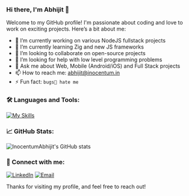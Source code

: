 ### Hi there, I'm Abhijit 👋

<!--
**InocentumAbhijit/InocentumAbhijit** is a ✨ _special_ ✨ repository because its `README.md` (this file) appears on your GitHub profile.
-->

Welcome to my GitHub profile! I'm passionate about coding and love to work on exciting projects. Here’s a bit about me:

- 🔭 I’m currently working on various NodeJS fullstack projects
- 🌱 I’m currently learning Zig and new JS frameworks
- 👯 I’m looking to collaborate on open-source projects
- 🤔 I’m looking for help with low level programming problems
- 💬 Ask me about Web, Mobile (Android/iOS) and Full Stack projects
- 📫 How to reach me: abhijit@inocentum.in
- ⚡ Fun fact: `bugs🐛 hate me`

### 🛠️ Languages and Tools:

[![My Skills](https://skillicons.dev/icons?i=js,ts,html,css,react,angular,nextjs,git,github,python,django,java,php,laravel,kotlin,vscodium,phpstorm,pycharm&theme=dark)](https://skillicons.dev)

### 📈 GitHub Stats:

![InocentumAbhijit's GitHub stats](https://github-readme-stats.vercel.app/api?username=InocentumAbhijit&show_icons=true&theme=radical)

### 🔗 Connect with me:

[![LinkedIn](https://img.shields.io/badge/-LinkedIn-blue?style=flat&logo=Linkedin&logoColor=white&link=https://www.linkedin.com/in/yourlinkedinusername/)](https://www.linkedin.com/in/abhijit-dey-a33679246/)
[![Email](https://img.shields.io/badge/-Email-red?style=flat&logo=Gmail&logoColor=white&link=mailto:youremail@example.com)](mailto:abhijit@inocentum.in)

Thanks for visiting my profile, and feel free to reach out!
